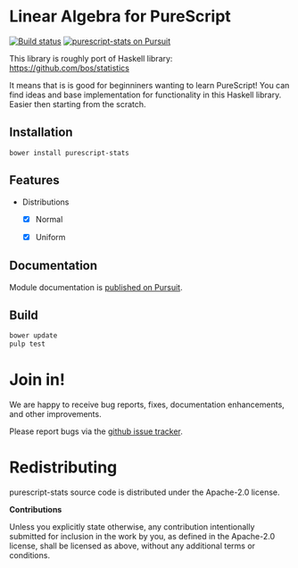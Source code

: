# Linear Algebra for PureScript

[![Build status](https://travis-ci.org/klangner/purescript-stats.svg?branch=master)](https://travis-ci.org/klangner/purescript-stats)
<a href="https://pursuit.purescript.org/packages/purescript-stats">
  <img src="https://pursuit.purescript.org/packages/purescript-stats/badge"
       alt="purescript-stats on Pursuit">
  </img>
</a>

This library is roughly port of Haskell library: https://github.com/bos/statistics

It means that is is good for beginniners wanting to learn PureScript! 
You can find ideas and base implementation for functionality in this Haskell library. 
Easier then starting from the scratch.


## Installation

```
bower install purescript-stats
```

## Features

  * Distributions
    * [x] Normal 
    * [x] Uniform


## Documentation

Module documentation is [published on Pursuit](http://pursuit.purescript.org/packages/purescript-stats).


## Build

```bash
bower update
pulp test
```


# Join in!

We are happy to receive bug reports, fixes, documentation enhancements,
and other improvements.

Please report bugs via the
[github issue tracker](http://github.com/klangner/purescript-stats/issues).


# Redistributing

purescript-stats source code is distributed under the Apache-2.0 license.

**Contributions**

Unless you explicitly state otherwise, any contribution intentionally submitted
for inclusion in the work by you, as defined in the Apache-2.0 license, shall be
licensed as above, without any additional terms or conditions.
